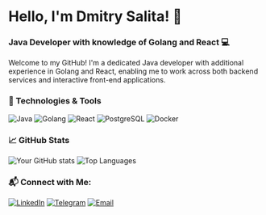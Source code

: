 # Hello, I'm Dmitry Salita! 👋

### Java Developer with knowledge of Golang and React 💻

Welcome to my GitHub! I'm a dedicated Java developer with additional experience in Golang and React, enabling me to work across both backend services and interactive front-end applications.

### 🔧 Technologies & Tools
![Java](https://img.shields.io/badge/Java-ED8B00?style=for-the-badge&logo=java&logoColor=white)
![Golang](https://img.shields.io/badge/Go-00ADD8?style=for-the-badge&logo=go&logoColor=white)
![React](https://img.shields.io/badge/React-20232A?style=for-the-badge&logo=react&logoColor=61DAFB)
![PostgreSQL](https://img.shields.io/badge/PostgreSQL-316192?style=for-the-badge&logo=postgresql&logoColor=white)
![Docker](https://img.shields.io/badge/Docker-2496ED?style=for-the-badge&logo=docker&logoColor=white)

### 📈 GitHub Stats

![Your GitHub stats](https://github-readme-stats.vercel.app/api?username=DimaBelDev&show_icons=true&theme=radical)
![Top Languages](https://github-readme-stats.vercel.app/api/top-langs/?username=DimaBelDev&layout=compact&theme=radical)

### 📬 Connect with Me:

[![LinkedIn](https://img.shields.io/badge/LinkedIn-0077B5?style=for-the-badge&logo=linkedin&logoColor=white)](https://www.linkedin.com/in/dmitry-salita-375b23231)
[![Telegram](https://img.shields.io/badge/Telegram-2CA5E0?style=for-the-badge&logo=telegram&logoColor=white)](https://t.me/dima_10009)
[![Email](https://img.shields.io/badge/Email-D14836?style=for-the-badge&logo=gmail&logoColor=white)](mailto:salitadima1@gmail.com)
